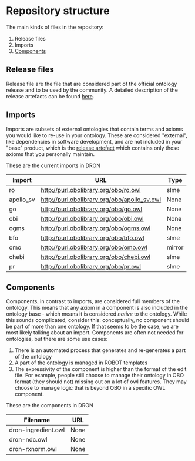 # Repository structure

The main kinds of files in the repository:

1. Release files
2. Imports
3. [Components](#components)

## Release files
Release file are the file that are considered part of the official ontology release and to be used by the community. A detailed description of the release artefacts can be found [here](https://github.com/INCATools/ontology-development-kit/blob/master/docs/ReleaseArtefacts.md).

## Imports
Imports are subsets of external ontologies that contain terms and axioms you would like to re-use in your ontology. These are considered "external", like dependencies in software development, and are not included in your "base" product, which is the [release artefact](https://github.com/INCATools/ontology-development-kit/blob/master/docs/ReleaseArtefacts.md) which contains only those axioms that you personally maintain.

These are the current imports in DRON

| Import | URL | Type |
| ------ | --- | ---- |
| ro | http://purl.obolibrary.org/obo/ro.owl | slme |
| apollo_sv | http://purl.obolibrary.org/obo/apollo_sv.owl | None |
| go | http://purl.obolibrary.org/obo/go.owl | None |
| obi | http://purl.obolibrary.org/obo/obi.owl | None |
| ogms | http://purl.obolibrary.org/obo/ogms.owl | None |
| bfo | http://purl.obolibrary.org/obo/bfo.owl | slme |
| omo | http://purl.obolibrary.org/obo/omo.owl | mirror |
| chebi | http://purl.obolibrary.org/obo/chebi.owl | slme |
| pr | http://purl.obolibrary.org/obo/pr.owl | slme |

## Components
Components, in contrast to imports, are considered full members of the ontology. This means that any axiom in a component is also included in the ontology base - which means it is considered _native_ to the ontology. While this sounds complicated, consider this: conceptually, no component should be part of more than one ontology. If that seems to be the case, we are most likely talking about an import. Components are often not needed for ontologies, but there are some use cases:

1. There is an automated process that generates and re-generates a part of the ontology
2. A part of the ontology is managed in ROBOT templates
3. The expressivity of the component is higher than the format of the edit file. For example, people still choose to manage their ontology in OBO format (they should not) missing out on a lot of owl features. They may choose to manage logic that is beyond OBO in a specific OWL component.

These are the components in DRON

| Filename | URL |
| -------- | --- |
| dron-ingredient.owl | None |
| dron-ndc.owl | None |
| dron-rxnorm.owl | None |
